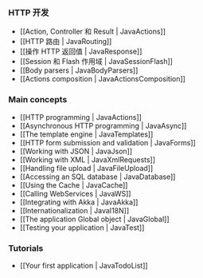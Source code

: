 ### HTTP 开发

- [[Action, Controller 和 Result | JavaActions]]
- [[HTTP 路由 | JavaRouting]]
- [[操作 HTTP 返回值 | JavaResponse]]
- [[Session 和 Flash 作用域 | JavaSessionFlash]]
- [[Body parsers | JavaBodyParsers]]
- [[Actions composition | JavaActionsComposition]]

### Main concepts

- [[HTTP programming | JavaActions]]
- [[Asynchronous HTTP programming | JavaAsync]]
- [[The template engine | JavaTemplates]]
- [[HTTP form submission and validation | JavaForms]]
- [[Working with JSON | JavaJson]]
- [[Working with XML | JavaXmlRequests]]
- [[Handling file upload | JavaFileUpload]]
- [[Accessing an SQL database | JavaDatabase]]
- [[Using the Cache | JavaCache]]
- [[Calling WebServices | JavaWS]]
- [[Integrating with Akka | JavaAkka]]
- [[Internationalization | JavaI18N]]
- [[The application Global object | JavaGlobal]]
- [[Testing your application | JavaTest]]

### Tutorials

- [[Your first application | JavaTodoList]]